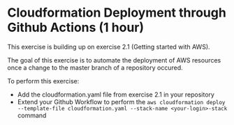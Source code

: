 # Cloudformation Deployment through Github Actions (1 hour)

This exercise is building up on exercise 2.1 (Getting started with AWS).

The goal of this exercise is to automate the deployment of AWS resources once a change to the master branch of a repository occured.

To perform this exercise:

- Add the cloudformation.yaml file from exercise 2.1 in your repository
- Extend your Github Workflow to perform the `aws cloudformation deploy --template-file cloudformation.yaml --stack-name <your-login>-stack` command
